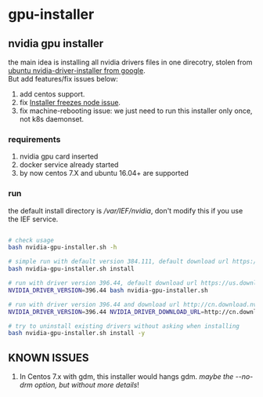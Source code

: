 # gpu-installer

## nvidia gpu installer

the main idea is installing all nvidia drivers files in one direcotry, stolen from [ubuntu nvidia-driver-installer from google]( https://github.com/GoogleCloudPlatform/container-engine-accelerators/tree/master/nvidia-driver-installer/ubuntu).<br>
But add features/fix issues below:
1. add centos support.
2. fix [Installer freezes node issue](https://github.com/GoogleCloudPlatform/container-engine-accelerators/issues/80).
3. fix machine-rebooting issue: we just need to run this installer only once, not k8s daemonset.

### requirements
1. nvidia gpu card inserted
2. docker service already started
3. by now centos 7.X and ubuntu 16.04+ are supported
### run

the default install directory is _/var/IEF/nvidia_, don't modify this if you use the IEF service.

```sh

# check usage
bash nvidia-gpu-installer.sh -h

# simple run with default version 384.111, default download url https://us.download.nvidia.com/tesla/384.111/NVIDIA-Linux-x86_64-384.111.run
bash nvidia-gpu-installer.sh install 

# run with driver version 396.44, default download url https://us.download.nvidia.com/tesla/396.44/NVIDIA-Linux-x86_64-396.44.run
NVIDIA_DRIVER_VERSION=396.44 bash nvidia-gpu-installer.sh

# run with driver version 396.44 and download url http://cn.download.nvidia.com/tesla/396.44/NVIDIA-Linux-x86_64-396.44.run
NVIDIA_DRIVER_VERSION=396.44 NVIDIA_DRIVER_DOWNLOAD_URL=http://cn.download.nvidia.com/tesla/396.44/NVIDIA-Linux-x86_64-396.44.run bash nvidia-gpu-installer.sh

# try to uninstall existing drivers without asking when installing
bash nvidia-gpu-installer.sh install -y
```

## KNOWN ISSUES
1. In Centos 7.x with gdm, this installer would hangs gdm. _maybe the --no-drm option, but without more details_!


